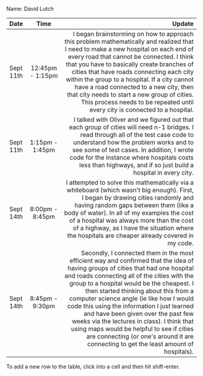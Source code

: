 Name: David Lutch

| Date      |       Time       |                                                                                                                                                                                                                                                                                                                                                                                                                                                                                                                                                                                       Update |
|:----------|:----------------:|---------------------------------------------------------------------------------------------------------------------------------------------------------------------------------------------------------------------------------------------------------------------------------------------------------------------------------------------------------------------------------------------------------------------------------------------------------------------------------------------------------------------------------------------------------------------------------------------:|
| Sept 11th | 12:45pm - 1:15pm |I began brainstorming on how to approach this problem mathematically and realized that I need to make a new hospital on each end of every road that cannot be connected. I think that you have to basically create branches of cities that have roads connecting each city within the group to a hospital. If a city cannot have a road connected to a new city, then that city needs to start a new group of cities. This process needs to be repeated until every city is connected to a hospital. |
| Sept 11th | 1:15pm - 1:45pm  |I talked with Oliver and we figured out that each group of cities will need n-1 bridges. I read through all of the test case code to understand how the problem works and to see some of test cases. In addition, I wrote code for the instance where hospitals costs less than highways, and if so just build a hospital in every city. |
| Sept 14th | 8:00pm - 8:45pm  | I attempted to solve this mathematically via a whiteboard (which wasn't big enough). First, I began by drawing cities randomly and having random gaps between them (like a body of water). In all of my examples the cost of a hospital was always more than the cost of a highway, as I have the situation where the hospitals are cheaper already covered in my code. |
| Sept 14th | 8:45pm - 9:30pm  | Secondly, I connected them in the most efficient way and confirmed that the idea of having groups of cities that had one hospital and roads connecting all of the cities with the group to a hospital would be the cheapest. I then started thinking about this from a computer science angle (ie like how I would code this using the information I just learned and have been given over the past few weeks via the lectures in class). I think that using maps would be helpful to see if cities are connecting (or one's around it are connecting to get the least amount of hospitals). |


To add a new row to the table, click into a cell and then hit shift-enter.